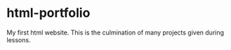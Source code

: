 # html-portfolio
My first html website. This is the culmination of many projects given during lessons.
